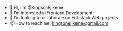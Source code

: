 - 👋 Hi, I’m @KingsonEjikeme
- 👀 I’m interested in Frontend Development
- 💞️ I’m looking to collaborate on Full stack Web projects
- 📫 How to reach me: kingsonejikeme@gmail.com

<!---
KingsonEjikeme/KingsonEjikeme is a ✨ special ✨ repository because its `README.md` (this file) appears on your GitHub profile.
You can click the Preview link to take a look at your changes.
--->
